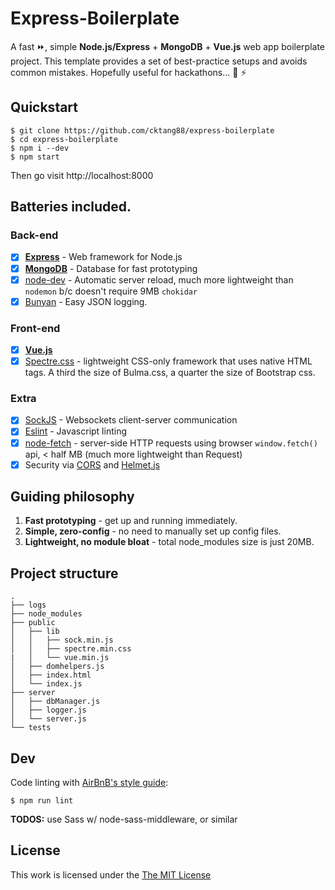 
# Express-Boilerplate

A fast :fast_forward:, simple **Node.js/Express** + **MongoDB** + **Vue.js** web app boilerplate project. This template provides a set of best-practice setups and avoids common mistakes. Hopefully useful for hackathons... :pray: :zap: 

## Quickstart

```
$ git clone https://github.com/cktang88/express-boilerplate
$ cd express-boilerplate
$ npm i --dev
$ npm start
```
Then go visit http://localhost:8000

## Batteries included.

### Back-end
* [x] **[Express](https://github.com/expressjs/express)** - Web framework for Node.js
* [x] **[MongoDB](https://github.com/mongodb/node-mongodb-native)** - Database for fast prototyping
* [x] [node-dev](https://github.com/fgnass/node-dev) - Automatic server reload, much more lightweight than `nodemon` b/c doesn't require 9MB `chokidar`
* [x] [Bunyan](https://github.com/trentm/node-bunyan) - Easy JSON logging.

### Front-end
* [x] **[Vue.js](https://vuejs.org/)**
* [x] [Spectre.css](https://picturepan2.github.io/spectre/index.html) - lightweight CSS-only framework that uses native HTML tags. A third the size of Bulma.css, a quarter the size of Bootstrap css.
### Extra
* [x] [SockJS](https://github.com/sockjs) - Websockets client-server communication
* [x] [Eslint](http://eslint.org/) - Javascript linting
* [x] [node-fetch](https://github.com/bitinn/node-fetch) - server-side HTTP requests using browser `window.fetch()` api, < half MB (much more lightweight than Request)
* [x] Security via [CORS](https://github.com/expressjs/cors) and [Helmet.js](https://helmetjs.github.io/)

## Guiding philosophy
1. **Fast prototyping** - get up and running immediately.
2. **Simple, zero-config** - no need to manually set up config files.
3. **Lightweight, no module bloat** - total node_modules size is just 20MB.

## Project structure
```
.
├── logs
├── node_modules
├── public
│   ├── lib
│   │   ├── sock.min.js
│   │   ├── spectre.min.css
|   │   └── vue.min.js
│   ├── domhelpers.js
│   ├── index.html
│   └── index.js
├── server
│   ├── dbManager.js
│   ├── logger.js
│   └── server.js
└── tests
```

## Dev
Code linting with [AirBnB's style guide](https://github.com/airbnb/javascript):
```
$ npm run lint
```

**TODOS:**
use Sass w/ node-sass-middleware, or similar

## License

This work is licensed under the [The MIT License](http://opensource.org/licenses/MIT)
